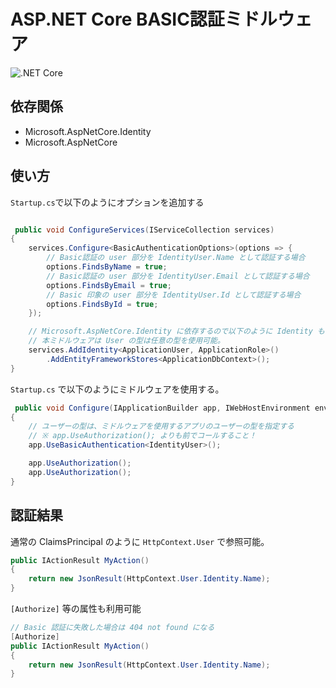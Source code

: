 # ASP.NET Core BASIC認証ミドルウェア

![.NET Core](https://github.com/soul-tech-jp/Soultech.BasicAuthentication/workflows/.NET%20Core/badge.svg)

## 依存関係

* Microsoft.AspNetCore.Identity
* Microsoft.AspNetCore

## 使い方

`Startup.cs`で以下のようにオプションを追加する

```c#

 public void ConfigureServices(IServiceCollection services)
{
    services.Configure<BasicAuthenticationOptions>(options => {
        // Basic認証の user 部分を IdentityUser.Name として認証する場合
        options.FindsByName = true;
        // Basic認証の user 部分を IdentityUser.Email として認証する場合
        options.FindsByEmail = true;
        // Basic 印象の user 部分を IdentityUser.Id として認証する場合
        options.FindsById = true;
    });

    // Microsoft.AspNetCore.Identity に依存するので以下のように Identity も使用可能にすること！
    // 本ミドルウェアは User の型は任意の型を使用可能。
    services.AddIdentity<ApplicationUser, ApplicationRole>()
        .AddEntityFrameworkStores<ApplicationDbContext>();
}

```

`Startup.cs` で以下のようにミドルウェアを使用する。

```c#
 public void Configure(IApplicationBuilder app, IWebHostEnvironment env)
{
    // ユーザーの型は、ミドルウェアを使用するアプリのユーザーの型を指定する
    // ※ app.UseAuthorization(); よりも前でコールすること！
    app.UseBasicAuthentication<IdentityUser>();

    app.UseAuthorization();
    app.UseAuthorization();
}
```

## 認証結果

通常の ClaimsPrincipal のように `HttpContext.User` で参照可能。

```c#
public IActionResult MyAction()
{
    return new JsonResult(HttpContext.User.Identity.Name);
}
```

`[Authorize]` 等の属性も利用可能

```c#
// Basic 認証に失敗した場合は 404 not found になる
[Authorize]
public IActionResult MyAction()
{
    return new JsonResult(HttpContext.User.Identity.Name);
}

```

